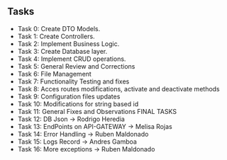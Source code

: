 ## Tasks
- Task 0:
	Create DTO Models.
- Task 1:
	Create Controllers.
- Task 2:
	Implement Business Logic. 
- Task 3:
	Create Database layer.
- Task 4: 
	Implement CRUD operations. 
- Task 5:
	General Review and Corrections
- Task 6:
	File Management
- Task 7:
	Functionality Testing and fixes
- Task 8:
	Acces routes modifications, activate and deactivate methods
- Task 9:
	Configuration files updates
- Task 10:
	Modifications for string based id
- Task 11:
	General Fixes and Observations
FINAL TASKS
- Task 12:
	DB Json -> Rodrigo Heredia
- Task 13:
	EndPoints on API-GATEWAY -> Melisa Rojas
- Task 14:
	Error Handling -> Ruben Maldonado
- Task 15:
	Logs Record -> Andres Gamboa 
- Task 16:
	More exceptions -> Ruben Maldonado 
